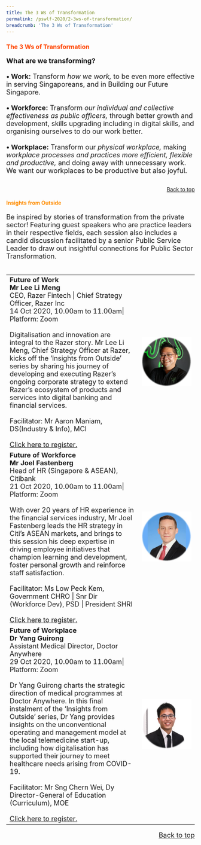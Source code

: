 ```yaml
---
title: The 3 Ws of Transformation
permalink: /pswlf-2020/2-3ws-of-transformation/
breadcrumb: 'The 3 Ws of Transformation'
---
```

### <font color="orangered"><b>The 3 Ws of Transformation</b></font>
<font size="4"><b>What are we transforming?</b><br>
<br><b>• Work:</b>
Transform <i>how we work,</i> to be even more effective in serving Singaporeans, and in Building our Future Singapore.
<br>
<br><b>• Workforce:</b>
Transform <i>our individual and collective effectiveness as public officers,</i> through better growth and development, skills upgrading including in digital skills, and organising ourselves to do our work better.
<br>
<br><b>• Workplace:</b>
Transform our <i>physical workplace,</i> making <i>workplace processes and practices more efficient, flexible and productive,</i> and doing away with unnecessary work. We want our workplaces to be productive but also joyful.<br></font>
<br>
<div style="text-align: right"><a href="#top">Back to top</a></div>

#### <font color="darkorange"><b>Insights from Outside</b></font>
<font size="4">Be inspired by stories of transformation from the private sector! Featuring guest speakers who are practice leaders in their respective fields, each session also includes a candid discussion facilitated by a senior Public Service Leader to draw out insightful connections for Public Sector Transformation.
<br><br>
<table>
       <col width="70%"> 
            <col width="30%">
<tr>
    <td>
      <b>Future of Work</b>
      <br><b>Mr Lee Li Meng</b>
      <br>CEO, Razer Fintech | Chief Strategy Officer, Razer Inc
      <br>14 Oct 2020, 10.00am to 11.00am| Platform: Zoom
      <br>       
      <br> Digitalisation and innovation are integral to the Razer story. Mr Lee Li Meng, Chief Strategy Officer at Razer, kicks off the ‘Insights from Outside’ series by sharing his journey of developing and executing Razer’s ongoing corporate strategy to extend Razer’s ecosystem of products and services into digital banking and financial services.
      <br>
      <br>Facilitator: Mr Aaron Maniam, DS(Industry & Info), MCI
      <br>
      <br>
      <a href=" https://www.eventbrite.sg/e/insights-from-outside-future-of-work-tickets-121315063621 ">Click here to register.</a> 
    </td>    
<td>
     <img src="/images/3Ws_Speaker1.jpg">
    </td>
</tr>
<tr>
    <td>
      <b>Future of Workforce</b>
      <br><b>Mr Joel Fastenberg</b>
      <br>Head of HR (Singapore & ASEAN), Citibank
      <br>21 Oct 2020, 10.00am to 11.00am| Platform: Zoom
      <br>       
      <br> With over 20 years of HR experience in the financial services industry, Mr Joel Fastenberg leads the HR strategy in Citi’s ASEAN markets, and brings to this session his deep expertise in driving employee initiatives that champion learning and development, foster personal growth and reinforce staff satisfaction.
      <br>      
      <br>Facilitator: Ms Low Peck Kem, Government CHRO | Snr Dir (Workforce Dev), PSD | President SHRI
      <br>
      <br>
      <a href=" https://www.eventbrite.sg/e/insights-from-outside-future-of-workforce-tickets-121310838985">Click here to register.</a>   
    </td>
    <td>
     <img src="/images/3Ws_Speaker2.jpg">
    </td>
</tr>
<tr>
    <td>
      <b>Future of Workplace </b>
      <br><b>Dr Yang Guirong</b>
      <br>Assistant Medical Director, Doctor Anywhere
      <br>29 Oct 2020, 10.00am to 11.00am| Platform: Zoom
      <br>       
      <br> Dr Yang Guirong charts the strategic direction of medical programmes at Doctor Anywhere. In this final instalment of the ‘Insights from Outside’ series, Dr Yang provides insights on the unconventional operating and management model at the local telemedicine start-up, including how digitalisation has supported their journey to meet healthcare needs arising from COVID-19.
      <br>      
      <br>Facilitator: Mr Sng Chern Wei, Dy Director-General of Education (Curriculum), MOE
      <br>
      <br>
      <a href=" https://www.eventbrite.sg/e/insights-from-outside-future-of-workplace-tickets-121315290299">Click here to register.</a>   
    </td>
    <td>
     <img src="/images/3Ws_Speaker3.jpg">
    </td>
</tr>
	</table>
<div style="text-align: right"><a href="#top">Back to top</a></div>

